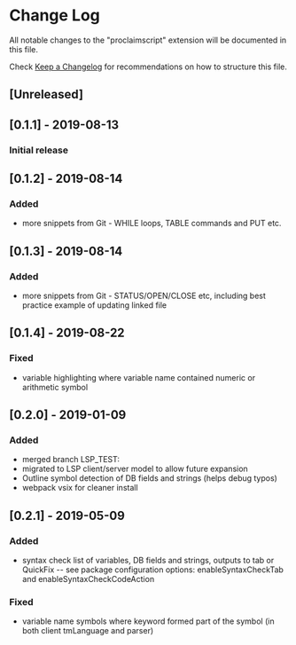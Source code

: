 # Change Log

All notable changes to the "proclaimscript" extension will be documented in this file.

Check [Keep a Changelog](http://keepachangelog.com/) for recommendations on how to structure this file.

## [Unreleased]

## [0.1.1] - 2019-08-13
### Initial release

## [0.1.2] - 2019-08-14
### Added
- more snippets from Git - WHILE loops, TABLE commands and PUT etc. 

## [0.1.3] - 2019-08-14
### Added
- more snippets from Git - STATUS/OPEN/CLOSE etc, including best practice example of updating linked file

## [0.1.4] - 2019-08-22
### Fixed
- variable highlighting where variable name contained numeric or arithmetic symbol

## [0.2.0] - 2019-01-09
### Added
- merged branch LSP_TEST:
- migrated to LSP client/server model to allow future expansion
- Outline symbol detection of DB fields and strings (helps debug typos)
- webpack vsix for cleaner install

## [0.2.1] - 2019-05-09
### Added
 - syntax check list of variables, DB fields and strings, outputs to tab or QuickFix
 -- see package configuration options: enableSyntaxCheckTab and enableSyntaxCheckCodeAction
 ### Fixed
 - variable name symbols where keyword formed part of the symbol (in both client tmLanguage and parser)